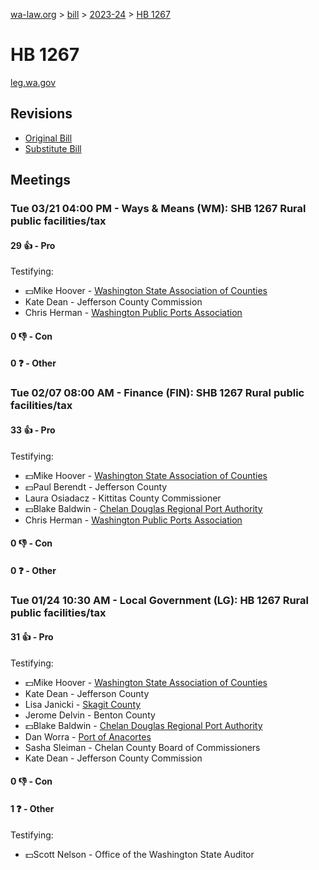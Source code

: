 [wa-law.org](/) > [bill](/bill/) > [2023-24](/bill/2023-24/) > [HB 1267](/bill/2023-24/hb/1267/)

# HB 1267
[leg.wa.gov](https://app.leg.wa.gov/billsummary?BillNumber=1267&Year=2023&Initiative=false)

## Revisions
* [Original Bill](1/)
* [Substitute Bill](S/)

## Meetings
### Tue 03/21 04:00 PM - Ways & Means (WM): SHB 1267 Rural public facilities/tax
#### 29 👍 - Pro
Testifying:
* 💵Mike Hoover - [Washington State Association of Counties](/org/washington_state_association_of_counties/)
* Kate Dean - Jefferson County Commission
* Chris Herman - [Washington Public Ports Association](/org/washington_public_ports_association/)

#### 0 👎 - Con

#### 0 ❓ - Other

### Tue 02/07 08:00 AM - Finance (FIN): SHB 1267 Rural public facilities/tax
#### 33 👍 - Pro
Testifying:
* 💵Mike Hoover - [Washington State Association of Counties](/org/washington_state_association_of_counties/)
* 💵Paul Berendt - Jefferson County
* Laura Osiadacz - Kittitas County Commissioner
* 💵Blake Baldwin - [Chelan Douglas Regional Port Authority](/org/chelan_douglas_regional_port_authority/)
* Chris Herman - [Washington Public Ports Association](/org/washington_public_ports_association/)

#### 0 👎 - Con

#### 0 ❓ - Other

### Tue 01/24 10:30 AM - Local Government (LG): HB 1267 Rural public facilities/tax
#### 31 👍 - Pro
Testifying:
* 💵Mike Hoover - [Washington State Association of Counties](/org/washington_state_association_of_counties/)
* Kate Dean - Jefferson County
* Lisa Janicki - [Skagit County](/org/skagit_county/)
* Jerome Delvin - Benton County
* 💵Blake Baldwin - [Chelan Douglas Regional Port Authority](/org/chelan_douglas_regional_port_authority/)
* Dan Worra - [Port of Anacortes](/org/port_of_anacortes/)
* Sasha Sleiman - Chelan County Board of Commissioners
* Kate Dean - Jefferson County Commission

#### 0 👎 - Con

#### 1 ❓ - Other
Testifying:
* 💵Scott Nelson - Office of the Washington State Auditor
